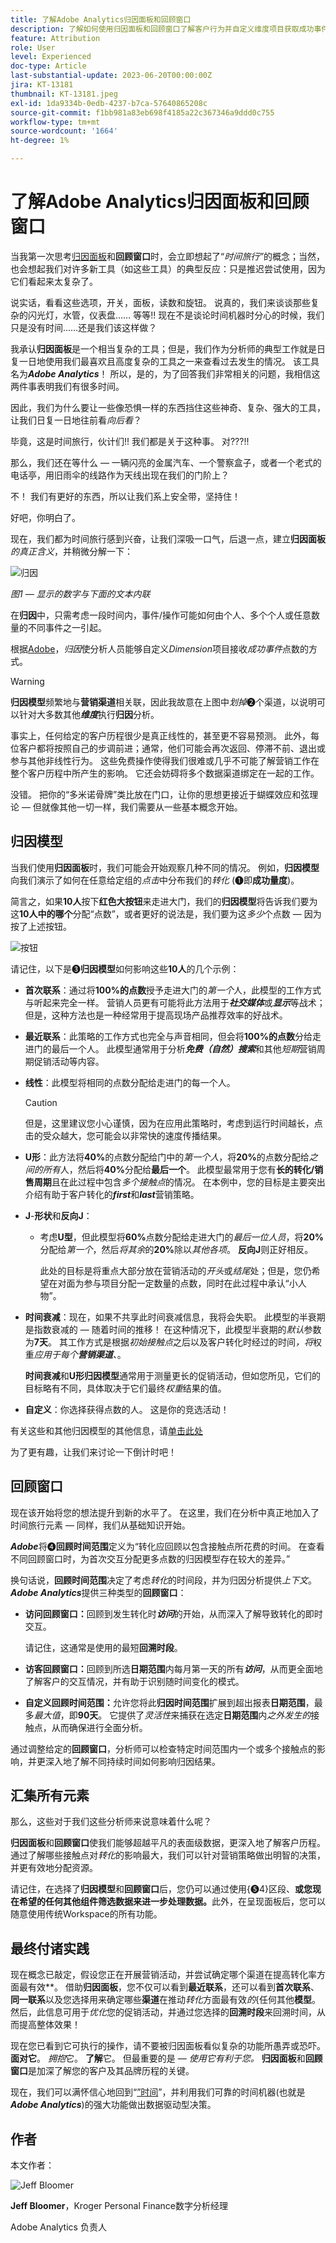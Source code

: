 ```yaml
---
title: 了解Adobe Analytics归因面板和回顾窗口
description: 了解如何使用归因面板和回顾窗口了解客户行为并自定义维度项目获取成功事件点数的方式。
feature: Attribution
role: User
level: Experienced
doc-type: Article
last-substantial-update: 2023-06-20T00:00:00Z
jira: KT-13181
thumbnail: KT-13181.jpeg
exl-id: 1da9334b-0edb-4237-b7ca-57640865208c
source-git-commit: f1bb981a83eb698f4185a22c367346a9ddd0c755
workflow-type: tm+mt
source-wordcount: '1664'
ht-degree: 1%

---
```


# 了解Adobe Analytics归因面板和回顾窗口

当我第一次思考[归因面板](https://experienceleague.adobe.com/docs/analytics-platform/using/cja-workspace/panels/attribution.html?lang=en)和&#x200B;**回顾窗口**&#x200B;时，会立即想起了“*时间旅行”*&#x200B;的概念；当然，也会想起我们对许多新工具（如这些工具）的典型反应：只是推迟尝试使用，因为它们看起来太复杂了。

说实话，看看这些选项，开关，面板，读数和旋钮。  说真的，我们来谈谈那些复杂的闪光灯，水管，仪表盘…… 等等!!  现在不是谈论时间机器时分心的时候，我们只是没有时间……还是我们该这样做？

我承认&#x200B;**归因面板**&#x200B;是一个相当复杂的工具；但是，我们作为分析师的典型工作就是日复一日地使用我们最喜欢且高度复杂的工具之一来查看过去发生的情况。 该工具名为&#x200B;***Adobe Analytics***！  所以，是的，为了回答我们非常相关的问题，我相信这两件事表明我们有很多时间。

因此，我们为什么要让一些像恐惧一样的东西挡住这些神奇、复杂、强大的工具，让我们日复一日地往前看&#x200B;*向后看*？

毕竟，这是时间旅行，伙计们!!  我们都是关于这种事。  对???!!

那么，我们还在等什么 — 一辆闪亮的金属汽车、一个警察盒子，或者一个老式的电话亭，用旧雨伞的线路作为天线出现在我们的门阶上？

不！  我们有更好的东西，所以让我们系上安全带，坚持住！

好吧，你明白了。


现在，我们都为时间旅行感到兴奋，让我们深吸一口气，后退一点，建立&#x200B;**归因面板** *的真正含义*，并稍微分解一下：

![归因](assets/attribution.png)

*图1 — 显示的数字与下面的文本内联*

在&#x200B;**归因**&#x200B;中，只需考虑一段时间内，事件/操作可能如何由个人、多个个人或任意数量的不同事件之一引起。

根据[Adobe](https://experienceleague.adobe.com/docs/analytics-platform/using/cja-workspace/attribution/overview.html?lang=en)，*归因*&#x200B;使分析人员能够自定义&#x200B;*Dimension*&#x200B;项目接收&#x200B;*成功事件*&#x200B;点数的方式。


>[!WARNING]
>
>**归因模型**&#x200B;频繁地与&#x200B;**营销渠道**&#x200B;相关联，因此我故意在上图中&#x200B;*划掉*❷个渠道，以说明可以针对大多数其他&#x200B;***维度***&#x200B;执行&#x200B;**归因**&#x200B;分析。


事实上，任何给定的客户历程很少是真正线性的，甚至更不容易预测。  此外，每位客户都将按照自己的步调前进；通常，他们可能会再次返回、停滞不前、退出或参与其他非线性行为。 这些免费操作使得我们很难或几乎不可能了解营销工作在整个客户历程中所产生的影响。 它还会妨碍将多个数据渠道绑定在一起的工作。

没错。  把你的“多米诺骨牌”类比放在门口，让你的思想更接近于蝴蝶效应和弦理论 — 但就像其他一切一样，我们需要从一些基本概念开始。

## **归因模型**

当我们使用&#x200B;**归因面板**&#x200B;时，我们可能会开始观察几种不同的情况。  例如，**归因模型**&#x200B;向我们演示了如何在任意给定组的&#x200B;*点击*&#x200B;中分布我们的&#x200B;*转化* (❶即&#x200B;**成功量度**)。

简言之，如果&#x200B;**10人**&#x200B;按下&#x200B;**红色大按钮**&#x200B;来走进大门，我们的&#x200B;**归因模型**&#x200B;将告诉我们要为这&#x200B;**10人中的哪个**&#x200B;分配“点数”，或者更好的说法是，我们要为这&#x200B;*多少*&#x200B;个点数 — 因为按了上述按钮。

![按钮](assets/button.png)

请记住，以下是❸**归因模型**&#x200B;如何影响这些&#x200B;**10人**&#x200B;的几个示例：

- **首次联系**：通过将&#x200B;**100%的点数**&#x200B;授予走进大门的&#x200B;*第一个*&#x200B;人，此模型的工作方式与听起来完全一样。  营销人员更有可能将此方法用于&#x200B;***社交媒体***&#x200B;或&#x200B;***显示***&#x200B;等战术；但是，这种方法也是一种经常用于提高现场产品推荐效率的好战术。
- **最近联系**：此策略的工作方式也完全与声音相同，但会将&#x200B;**100%的点数**&#x200B;分给走进门的最后一个人。  此模型通常用于分析&#x200B;***免费（自然）搜索***&#x200B;和其他&#x200B;*短期*&#x200B;营销周期促销活动等内容。
- **线性**：此模型将相同的点数分配给走进门的每一个人。

  >[!CAUTION]
  >
  >但是，这里建议您小心谨慎，因为在应用此策略时，考虑到运行时间越长，点击的受众越大，您可能会以非常快的速度传播结果。

- **U形**：此方法将&#x200B;**40%**&#x200B;的点数分配给门中的&#x200B;*第一个人*，将&#x200B;**20%**&#x200B;的点数分配给&#x200B;*之间的所有*&#x200B;人，然后将&#x200B;**40%**&#x200B;分配给&#x200B;**最后一个**。 此模型最常用于您有&#x200B;**长的转化/销售周期**&#x200B;且在此过程中包含&#x200B;*多个接触点*&#x200B;的情况。  在本例中，您的目标是主要突出介绍有助于客户转化的&#x200B;***first***&#x200B;和&#x200B;***last***&#x200B;营销策略。
- **J**-**形状**&#x200B;和&#x200B;**反向J**：
   - 考虑&#x200B;**U型**，但此模型将&#x200B;**60%**&#x200B;点数分配给走进大门的&#x200B;*最后一位人员*，将&#x200B;**20%**&#x200B;分配给&#x200B;*第一个*，然后&#x200B;*将其余*&#x200B;的&#x200B;**20%**&#x200B;除以&#x200B;*其他各项*。  **反向J**&#x200B;则正好相反。

     此处的目标是将重点大部分放在营销活动的&#x200B;*开头*&#x200B;或&#x200B;*结尾*&#x200B;处；但是，您仍希望在对面为参与项目分配一定数量的点数，同时在此过程中承认“小人物”。

- **时间衰减**：现在，如果不共享此时间衰减信息，我将会失职。 此模型的半衰期是指数衰减的 — 随着时间的推移！  在这种情况下，此模型半衰期的&#x200B;*默认*&#x200B;参数为&#x200B;**7天**。  其工作方式是根据&#x200B;*初始接触点*&#x200B;之后以及客户转化时经过的时间&#x200B;*，将*&#x200B;权重&#x200B;*应用于每个&#x200B;**营销渠道**、*。

  **时间衰减**&#x200B;和&#x200B;**U形归因模型**&#x200B;通常用于测量更长的促销活动，但如您所见，它们的目标略有不同，具体取决于它们最终&#x200B;*权重*&#x200B;结果的值。

- **自定义**：你选择获得点数的人。  这是你的竞选活动！

有关这些和其他归因模型的其他信息，请[单击此处](https://experienceleague.adobe.com/docs/analytics/analyze/analysis-workspace/attribution/models.html?lang=en)

为了更有趣，让我们来讨论一下倒计时吧！

## **回顾窗口**

现在该开始将您的想法提升到新的水平了。  在这里，我们在分析中真正地加入了时间旅行元素 — 同样，我们从基础知识开始。

***Adobe***&#x200B;将❹**回顾时间范围**&#x200B;定义为“转化应回顾以包含接触点所花费的时间。 在查看不同回顾窗口时，为首次交互分配更多点数的归因模型存在较大的差异。”


换句话说，**回顾时间范围**&#x200B;决定了考虑&#x200B;*转化*&#x200B;的时间段，并为归因分析提供&#x200B;*上下文*。 ***Adobe Analytics***&#x200B;提供三种类型的&#x200B;**回顾窗口**：

- **访问回顾窗口：**&#x200B;回顾到发生转化时&#x200B;***访问***&#x200B;的开始，从而深入了解导致转化的即时交互。

  请记住，这通常是使用的最短&#x200B;**回溯时段**。
- **访客回顾窗口：**&#x200B;回顾到所选&#x200B;**日期范围**&#x200B;内每月第一天的所有&#x200B;***访问***，从而更全面地了解客户的交互情况，并有助于识别随时间变化的模式。
- **自定义回顾时间范围：**&#x200B;允许您将此&#x200B;**归因时间范围**&#x200B;扩展到超出报表&#x200B;**日期范围**，最多&#x200B;*最大值*，即&#x200B;**90天**。  它提供了&#x200B;*灵活性*&#x200B;来捕获在选定&#x200B;**日期范围**&#x200B;内&#x200B;*之外发生的*&#x200B;接触点，从而确保进行全面分析。

通过调整给定的&#x200B;**回顾窗口**，分析师可以检查特定时间范围内一个或多个接触点的影响，并更深入地了解不同持续时间如何影响归因结果。

## **汇集所有元素**

那么，这些对于我们这些分析师来说意味着什么呢？

**归因面板**&#x200B;和&#x200B;**回顾窗口**&#x200B;使我们能够超越平凡的表面级数据，更深入地了解客户历程。 通过了解哪些接触点对&#x200B;*转化*&#x200B;的影响最大，我们可以针对营销策略做出明智的决策，并更有效地分配资源。

请记住，在选择了&#x200B;**归因模型**&#x200B;和&#x200B;**回顾窗口**&#x200B;后，您仍可以通过使用{❺4}区段、**或您现在希望的任何其他组件筛选数据来进一步处理数据。**&#x200B;此外，在呈现面板后，您可以随意使用传统Workspace的所有功能。

## **最终付诸实践**

现在概念已敲定，假设您正在开展营销活动，并尝试确定哪个渠道在提高转化率方面最有效&#x200B;**。 借助&#x200B;**归因面板**，您不仅可以看到&#x200B;**最近联系**，还可以看到&#x200B;**首次联系**、**同一联系**&#x200B;以及您选择用来确定哪些&#x200B;**渠道**&#x200B;在推动&#x200B;*转化*&#x200B;方面最有效&#x200B;*的*{任何其他&#x200B;**模型**。 然后，此信息可用于&#x200B;*优化*&#x200B;您的促销活动，并通过您选择的&#x200B;**回溯时段**&#x200B;来回溯时间，从而提高整体效果！

现在您已看到它可执行的操作，请不要被归因面板看似复杂的功能所愚弄或恐吓。  **面对它**。  *拥抱*&#x200B;它。  **了解**它。
但最重要的是 — *使用它有利于您。* **归因面板**&#x200B;和&#x200B;**回顾窗口**&#x200B;是加深了解您的客户及其品牌历程的关键。

现在，我们可以满怀信心地回到“[”时间](https://youtu.be/gVryJmZNFdU)”，并利用我们可靠的时间机器(也就是&#x200B;***Adobe Analytics***)的强大功能做出数据驱动型决策。

## 作者

本文作者：

![Jeff Bloomer](assets/jeff-headshot.png)

**Jeff Bloomer**，Kroger Personal Finance数字分析经理

Adobe Analytics 负责人
